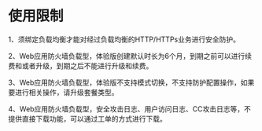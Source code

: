 # 使用限制

1、须绑定负载均衡才能对经过负载均衡的HTTP/HTTPs业务进行安全防护。

2、Web应用防火墙负载型，体验版创建默认时长为6个月，到期之前可以进行续费和或者升级，到期之后不能进行升级和续费。

3、Web应用防火墙负载型，体验版不支持模式切换，不支持防护配置操作，如果要进行相关操作，请升级套餐类型。

4、Web应用防火墙负载型，安全攻击日志、用户访问日志、CC攻击日志等，不提供直接下载功能，可以通过工单的方式进行下载。

